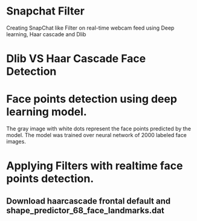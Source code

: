 # Snapchat Filter
Creating SnapChat like Filter on real-time webcam feed using Deep learning, Haar cascade and Dlib

# Dlib VS Haar Cascade Face Detection


# Face points detection using deep learning model.
The gray image with white dots represent the face points predicted by the model. The model was trained over neural network of 2000 labeled face images. 


# Applying Filters with realtime face points detection.

## Download haarcascade frontal default and shape_predictor_68_face_landmarks.dat
